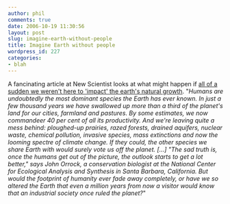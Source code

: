```yaml
---
author: phil
comments: true
date: 2006-10-19 11:30:56
layout: post
slug: imagine-earth-without-people
title: Imagine Earth without people
wordpress_id: 227
categories:
- blah
---
```


A fancinating article at New Scientist looks at what might happen if [all of a sudden we weren't here to 'impact' the earth's natural growth](http://www.newscientist.com/channel/earth/mg19225731.100-imagine-earth-without-people.html). "_Humans are undoubtedly the most dominant species the Earth has ever known. In just a few thousand years we have swallowed up more than a third of the planet's land for our cities, farmland and pastures. By some estimates, we now commandeer 40 per cent of all its productivity. And we're leaving quite a mess behind: ploughed-up prairies, razed forests, drained aquifers, nuclear waste, chemical pollution, invasive species, mass extinctions and now the looming spectre of climate change. If they could, the other species we share Earth with would surely vote us off the planet. [...] "The sad truth is, once the humans get out of the picture, the outlook starts to get a lot better," says John Orrock, a conservation biologist at the National Center for Ecological Analysis and Synthesis in Santa Barbara, California. But would the footprint of humanity ever fade away completely, or have we so altered the Earth that even a million years from now a visitor would know that an industrial society once ruled the planet?_"

